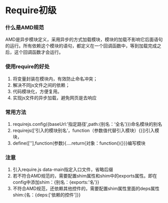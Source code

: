 # Require初级
### 什么是AMD规范
AMD是异步模块定义，采用异步的方式加载模块，模块的加载不影响它后面语句的运行。所有依赖这个模块的语句，都定义在一个回调函数中，等到加载完成之后，这个回调函数才会运行。
### 使用require的好处
1. 将变量封装在模块内，有效防止命名冲突；
2. 解决不同js文件之间的依赖；
3. 代码模块化，方便复用。
4. 实现js文件的异步加载，避免网页是去响应
### 常用方法
1. requirejs.config({baseUrl:'指定路径',path:{别名：‘全名’}})命名模块的别名
2. requirejs([’引入的模块别名‘，function（参数值代替引入模块）{}])引入模块，
3. define([''],function(参数){....return{对象：function(){}}}编写模块
### 注意
1. 引入require.js data-main指定入口文件，省略后缀
2. 若不符合AMD规范的，需要配置shim属性和shim中的exports属性。即在config中添加shim：{别名：{exports:'名'}}
3. 不符合AMD规范，还依赖其他控件的，需要配置shim属性里面的deps属性shim:{名：{deps:['依赖的控件']}}